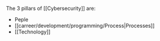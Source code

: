 The 3 pillars of [[Cybersecurity]] are:

- Peple
- [[carreer/development/programming/Process|Processes]]
- [[Technology]]
